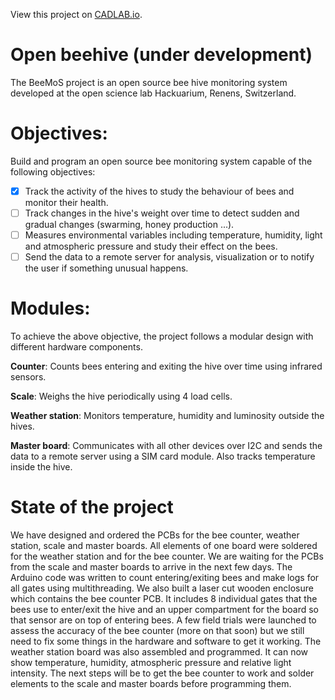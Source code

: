 View this project on [CADLAB.io](https://cadlab.io/project/1029). 

# Open beehive (under development)
The BeeMoS project is an open source bee hive monitoring system developed at the open science lab Hackuarium, Renens, Switzerland. 

# Objectives: 
Build and program an open source bee monitoring system capable of the following objectives:

- [x] Track the activity of the hives to study the behaviour of bees and monitor their health. 
- [ ] Track changes in the hive's weight over time to detect sudden and gradual changes (swarming, honey production ...).
- [ ] Measures environmental variables including temperature, humidity, light and atmospheric pressure and study their effect on the bees.
- [ ] Send the data to a remote server for analysis, visualization or to notify the user if something unusual happens.

# Modules:
To achieve the above objective, the project follows a modular design with different hardware components.

**Counter**: Counts bees entering and exiting the hive over time using infrared sensors.

**Scale**: Weighs the hive periodically using 4 load cells.

**Weather station**: Monitors temperature, humidity and luminosity outside the hives.

**Master board**: Communicates with all other devices over I2C and sends the data to a remote server using a SIM card module. Also tracks temperature inside the hive.


# State of the project
We have designed and ordered the PCBs for the bee counter, weather station, scale and master boards. All elements of one board were soldered for the weather station and for the bee counter. We are waiting for the PCBs from the scale and master boards to arrive in the next few days. The Arduino code was written to count entering/exiting bees and make logs for all gates using multithreading. We also built a laser cut wooden enclosure which contains the bee counter PCB. It includes 8 individual gates that the bees use to enter/exit the hive and an upper compartment for the board so that sensor are on top of entering bees.  A few field trials were launched to assess the accuracy of the bee counter (more on that soon) but we still need to fix some things in the hardware and software to get it working.
The weather station board was also assembled and programmed. It can now show temperature, humidity, atmospheric pressure and relative light intensity. 
The next steps will be to get the bee counter to work and solder elements to the scale and master boards before programming them.
